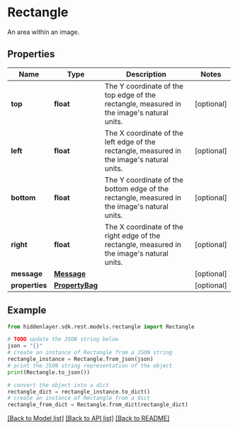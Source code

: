 # Rectangle

An area within an image.

## Properties

Name | Type | Description | Notes
------------ | ------------- | ------------- | -------------
**top** | **float** | The Y coordinate of the top edge of the rectangle, measured in the image&#39;s natural units. | [optional] 
**left** | **float** | The X coordinate of the left edge of the rectangle, measured in the image&#39;s natural units. | [optional] 
**bottom** | **float** | The Y coordinate of the bottom edge of the rectangle, measured in the image&#39;s natural units. | [optional] 
**right** | **float** | The X coordinate of the right edge of the rectangle, measured in the image&#39;s natural units. | [optional] 
**message** | [**Message**](Message.md) |  | [optional] 
**properties** | [**PropertyBag**](PropertyBag.md) |  | [optional] 

## Example

```python
from hiddenlayer.sdk.rest.models.rectangle import Rectangle

# TODO update the JSON string below
json = "{}"
# create an instance of Rectangle from a JSON string
rectangle_instance = Rectangle.from_json(json)
# print the JSON string representation of the object
print(Rectangle.to_json())

# convert the object into a dict
rectangle_dict = rectangle_instance.to_dict()
# create an instance of Rectangle from a dict
rectangle_from_dict = Rectangle.from_dict(rectangle_dict)
```
[[Back to Model list]](../README.md#documentation-for-models) [[Back to API list]](../README.md#documentation-for-api-endpoints) [[Back to README]](../README.md)


